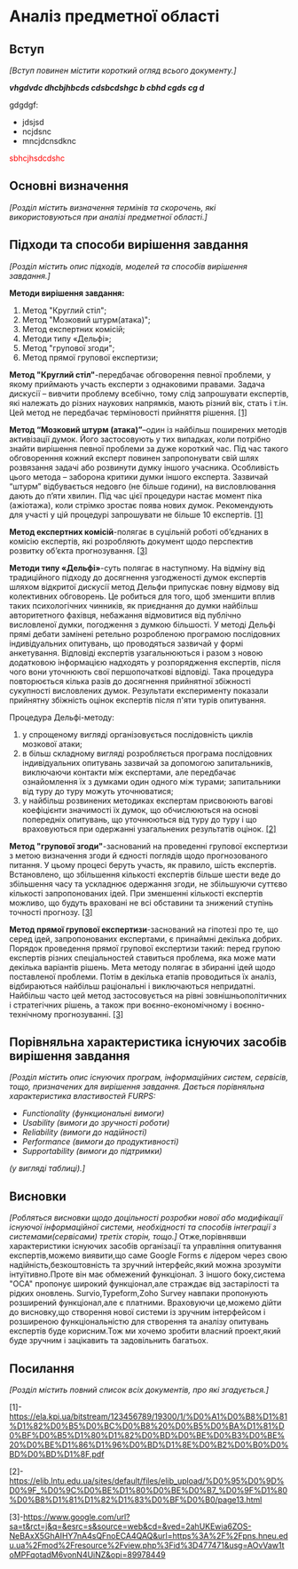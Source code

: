 # Аналіз предметної області

## Вступ

*[Вступ повинен містити короткий огляд всього документу.]*
 
 ***vhgdvdc dhcbjhbcds cdsbcdshgc b cbhd cgds cg d***

 gdgdgf:
 - jdsjsd
 - ncjdsnc
 - mncjdcnsdknc

<span style="color:red"> sbhcjhsdcdshc </span>

## Основні визначення

*[Розділ містить визначення термінів та скорочень, які використовуються при аналізі предметної області.]*

## Підходи та способи вирішення завдання
*[Розділ містить опис підходів, моделей та способів вирішення завдання.]*

**Методи вирішення завдання:**
1. Метод "Круглий стіл";
2. Метод "Мозковий штурм(атака)";
3. Метод експертних комісій;
4. Методи типу «Дельфі»;
5. Метод "групової згоди";
6. Метод прямої групової експертизи;

**Метод "Круглий стіл"**-передбачає обговорення певної проблеми, у якому
приймають участь експерти з однаковими правами. Задача дискусії – вивчити
проблему всебічно, тому слід запрошувати експертів, які належать до різних
наукових напрямків, мають різний вік, стать і т.ін. Цей метод не передбачає
терміновості прийняття рішення. [[1]](https://github.com/AntonenkoTymofii/edu_db_labs_group1/blob/master/docs/requirements/state-of-the-art.md#%D0%BF%D0%BE%D1%81%D0%B8%D0%BB%D0%B0%D0%BD%D0%BD%D1%8F)

**Метод “Мозковий штурм (атака)”**–один із найбільш поширених методів
активізації думок. Його застосовують у тих випадках, коли потрібно знайти
вирішення певної проблеми за дуже короткий час. Під час такого обговоренння
кожний експерт повинен запропонувати свій шлях розвязання задачі або
розвинути думку іншого учасника.
Особливість цього метода – заборона критики думки іншого експерта.
Зазвичай “штурм” відбувається недовго (не більше години), на висловлювання
дають до п’яти хвилин. Під час цієї процедури настає момент піка (ажіотажа),
коли стрімко зростає поява нових думок. Рекомендують для участі у цій
процедурі запрошувати не більше 10 експертів. [[1]](https://github.com/AntonenkoTymofii/edu_db_labs_group1/blob/master/docs/requirements/state-of-the-art.md#%D0%BF%D0%BE%D1%81%D0%B8%D0%BB%D0%B0%D0%BD%D0%BD%D1%8F)

**Метод експертних комісій**-полягає в суцільній роботі об’єднаних в комісію експертів, які розробляють документ щодо перспектив розвитку об’єкта прогнозування. [[3]](https://github.com/AntonenkoTymofii/edu_db_labs_group1/blob/master/docs/requirements/state-of-the-art.md#%D0%BF%D0%BE%D1%81%D0%B8%D0%BB%D0%B0%D0%BD%D0%BD%D1%8F)

**Методи типу «Дельфі»**-суть полягає в наступному. На відміну від традиційного підходу до досягнення узгодженості думок експертів шляхом відкритої дискусії метод Дельфи припускає повну відмову від колективних обговорень. Це робиться для того, щоб зменшити вплив таких психологічних чинників, як приєднання до думки найбільш авторитетного фахівця, небажання відмовитися від публічно висловленої думки, погодження з думкою більшості. У методі Дельфі прямі дебати замінені ретельно розробленою програмою послідовних індивідуальних опитувань, що проводяться зазвичай у формі анкетування. Відповіді експертів узагальнюються і разом з новою додатковою інформацією надходять у розпорядження експертів, після чого вони уточнюють свої першопочаткові відповіді. Така процедура повторюється кілька разів до досягнення прийнятної збіжності сукупності висловлених думок. Результати експерименту показали прийнятну збіжність оцінок експертів після п'яти турів опитування.

Процедура Дельфі-методу:
1) у спрощеному вигляді організовується послідовність циклів мозкової атаки;
2) в більш складному вигляді розробляється програма послідовних індивідуальних опитувань зазвичай за допомогою запитальників, виключаючи контакти між експертами, але передбачає ознайомлення їх з думками один одного між турами; запитальники від туру до туру можуть уточнюватися;
3) у найбільш розвинених методиках експертам присвоюють вагові коефіцієнти значимості їх думок, що обчислюються на основі попередніх опитувань, що уточнюються від туру до туру і що враховуються при одержанні узагальнених результатів оцінок. [[2]](https://github.com/AntonenkoTymofii/edu_db_labs_group1/blob/master/docs/requirements/state-of-the-art.md#%D0%BF%D0%BE%D1%81%D0%B8%D0%BB%D0%B0%D0%BD%D0%BD%D1%8F)

**Метод "групової згоди"**-заснований на проведенні групової експертизи з метою визначення згоди й єдності поглядів щодо прогнозованого питання. У цьому процесі беруть участь, як правило, шість експертів. Встановлено, що збільшення кількості експертів більше шести веде до збільшення часу та ускладнює одержання згоди, не збільшуючи суттєво кількості запропонованих ідей. При зменшенні кількості експертів можливо, що будуть враховані не всі обставини та знижений ступінь точності прогнозу. [[3]](https://github.com/AntonenkoTymofii/edu_db_labs_group1/blob/master/docs/requirements/state-of-the-art.md#%D0%BF%D0%BE%D1%81%D0%B8%D0%BB%D0%B0%D0%BD%D0%BD%D1%8F)

**Метод прямої групової експертизи**-заснований на гіпотезі про те, що серед ідей, запропонованих експертами, є принаймні декілька добрих. Порядок проведення прямої групової експертизи такий: перед групою експертів різних спеціальностей ставиться проблема, яка може мати декілька варіантів рішень. Мета методу полягає в збиранні ідей щодо поставленої проблеми. Потім в декілька етапів проводиться їх аналіз, відбираються найбільш раціональні і виключаються непридатні. Найбільш часто цей метод застосовується на рівні зовнішньополітичних і стратегічних рішень, а також при воєнно-економічному і воєнно-технічному прогнозуванні. [[3]](https://github.com/AntonenkoTymofii/edu_db_labs_group1/blob/master/docs/requirements/state-of-the-art.md#%D0%BF%D0%BE%D1%81%D0%B8%D0%BB%D0%B0%D0%BD%D0%BD%D1%8F)


## Порівняльна характеристика існуючих засобів вирішення завдання

*[Розділ містить опис існуючих програм, інформаційних систем, сервісів, тощо, призначених для вирішення 
завдання. Дається порівняльна характеристика властивостей FURPS:*
- *Functionality (функциональні вимоги)*
- *Usability (вимоги до зручності роботи)*
- *Reliability (вимоги до надійності)*
- *Performance (вимоги до продуктивності)*
- *Supportability (вимоги до підтримки)*

 *(у вигляді таблиці).]*

## Висновки

*[Робляться висновки щодо доцільності розробки нової або модифікації існуючої інформаційної системи, необхідності та способів інтеграції з системами(сервісами) третіх сторін, тощо.]*
Отже,порівнявши характеристики існуючих засобів організації та управління опитування експертів,можемо виявити,що саме Google Forms є лідером через свою надійність,безкоштовність та зручний інтерфейс,який можна зрозуміти інтуїтивно.Проте він має обмежений функціонал.
З іншого боку,система "ОСА" пропонує широкий функціонал,але страждає від застарілості та рідких оновлень.
Survio,Typeform,Zoho Survey навпаки пропонують розширений функціонал,але є платними.
Враховуючи це,можемо дійти до висновку,що створення нової системи із зручним інтерфейсом і розширеною функціональністю для створення та аналізу опитувань експертів буде корисним.Тож ми хочемо зробити власний проект,який буде зручним і зацікавить та задовільнить багатьох.

## Посилання

*[Розділ містить повний список всіх документів, про які згадується.]*

[1]-https://ela.kpi.ua/bitstream/123456789/19300/1/%D0%A1%D0%B8%D1%81%D1%82%D0%B5%D0%BC%D0%B8%20%D0%B5%D0%BA%D1%81%D0%BF%D0%B5%D1%80%D1%82%D0%BD%D0%BE%D0%B3%D0%BE%20%D0%BE%D1%86%D1%96%D0%BD%D1%8E%D0%B2%D0%B0%D0%BD%D0%BD%D1%8F.pdf

[2]-https://elib.lntu.edu.ua/sites/default/files/elib_upload/%D0%95%D0%9D%D0%9F_%D0%9C%D0%BE%D1%80%D0%BE%D0%B7_%D0%9F%D1%80%D0%B8%D1%81%D1%82%D1%83%D0%BF%D0%B0/page13.html

[3]-https://www.google.com/url?sa=t&rct=j&q=&esrc=s&source=web&cd=&ved=2ahUKEwia6ZOS-NeBAxX5GhAIHY7nA4sQFnoECA4QAQ&url=https%3A%2F%2Fpns.hneu.edu.ua%2Fmod%2Fresource%2Fview.php%3Fid%3D477471&usg=AOvVaw1toMPFqotadM6vonN4UiNZ&opi=89978449

